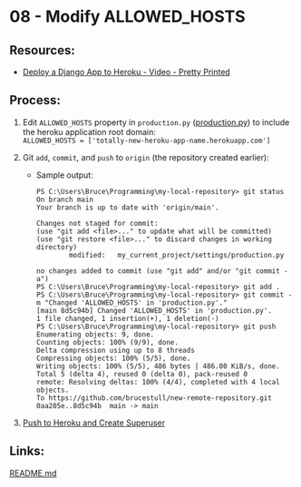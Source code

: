 # 08 - Modify ALLOWED_HOSTS

## Resources:
* [Deploy a Django App to Heroku - Video - Pretty Printed](https://www.youtube.com/watch?v=GMbVzl_aLxM)

## Process:

1. Edit `ALLOWED_HOSTS` property in `production.py` ([production.py](../my_current_project/settings/production.py)) to include the heroku application root domain:  
    `ALLOWED_HOSTS = ['totally-new-heroku-app-name.herokuapp.com']`

1. Git `add`, `commit`, and `push` to `origin` (the repository created earlier):  
    * Sample output:
        ```
        PS C:\Users\Bruce\Programming\my-local-repository> git status
        On branch main
        Your branch is up to date with 'origin/main'.

        Changes not staged for commit:
        (use "git add <file>..." to update what will be committed)
        (use "git restore <file>..." to discard changes in working directory)
                modified:   my_current_project/settings/production.py

        no changes added to commit (use "git add" and/or "git commit -a")
        PS C:\Users\Bruce\Programming\my-local-repository> git add .
        PS C:\Users\Bruce\Programming\my-local-repository> git commit -m "Changed 'ALLOWED_HOSTS' in 'production.py'."
        [main 8d5c94b] Changed 'ALLOWED_HOSTS' in 'production.py'.
        1 file changed, 1 insertion(+), 1 deletion(-)
        PS C:\Users\Bruce\Programming\my-local-repository> git push
        Enumerating objects: 9, done.
        Counting objects: 100% (9/9), done.
        Delta compression using up to 8 threads
        Compressing objects: 100% (5/5), done.
        Writing objects: 100% (5/5), 486 bytes | 486.00 KiB/s, done.
        Total 5 (delta 4), reused 0 (delta 0), pack-reused 0
        remote: Resolving deltas: 100% (4/4), completed with 4 local objects.
        To https://github.com/brucestull/new-remote-repository.git
        0aa205e..8d5c94b  main -> main
        ```

1. [Push to Heroku and Create Superuser](09_push_to_heroku_and_createsuperuser.md)

## Links:
[README.md](../README.md)
